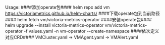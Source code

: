 Usage:
####添加operate包####
helm repo add vm https://victoriametrics.github.io/helm-charts/
####下载operate包到当前路径####
helm fetch vm/victoria-metrics-operator
####安装operate包####
helm upgrade --install victoria-metrics-operator vm/victoria-metrics-operator -f values.yaml -n vm-operator --create-namespace
####依次定义对应CRD####
VMCluster.yaml -> VMAgent.yaml -> VMAlert.yaml
